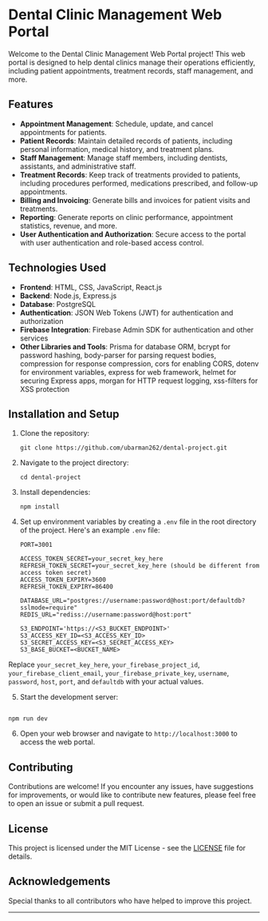 # Dental Clinic Management Web Portal

Welcome to the Dental Clinic Management Web Portal project! This web portal is designed to help dental clinics manage their operations efficiently, including patient appointments, treatment records, staff management, and more.

## Features

- **Appointment Management**: Schedule, update, and cancel appointments for patients.
- **Patient Records**: Maintain detailed records of patients, including personal information, medical history, and treatment plans.
- **Staff Management**: Manage staff members, including dentists, assistants, and administrative staff.
- **Treatment Records**: Keep track of treatments provided to patients, including procedures performed, medications prescribed, and follow-up appointments.
- **Billing and Invoicing**: Generate bills and invoices for patient visits and treatments.
- **Reporting**: Generate reports on clinic performance, appointment statistics, revenue, and more.
- **User Authentication and Authorization**: Secure access to the portal with user authentication and role-based access control.

## Technologies Used

- **Frontend**: HTML, CSS, JavaScript, React.js
- **Backend**: Node.js, Express.js
- **Database**: PostgreSQL
- **Authentication**: JSON Web Tokens (JWT) for authentication and authorization
- **Firebase Integration**: Firebase Admin SDK for authentication and other services
- **Other Libraries and Tools**: Prisma for database ORM, bcrypt for password hashing, body-parser for parsing request bodies, compression for response compression, cors for enabling CORS, dotenv for environment variables, express for web framework, helmet for securing Express apps, morgan for HTTP request logging, xss-filters for XSS protection

## Installation and Setup

1. Clone the repository:

   ```
   git clone https://github.com/ubarman262/dental-project.git
   ```

2. Navigate to the project directory:

   ```
   cd dental-project
   ```

3. Install dependencies:

   ```
   npm install
   ```

4. Set up environment variables by creating a `.env` file in the root directory of the project. Here's an example `.env` file:

   ```
   PORT=3001

   ACCESS_TOKEN_SECRET=your_secret_key_here
   REFRESH_TOKEN_SECRET=your_secret_key_here (should be different from access token secret)
   ACCESS_TOKEN_EXPIRY=3600
   REFRESH_TOKEN_EXPIRY=86400

   DATABASE_URL="postgres://username:password@host:port/defaultdb?sslmode=require"
   REDIS_URL="rediss://username:password@host:port"

   S3_ENDPOINT='https://<S3_BUCKET_ENDPOINT>'
   S3_ACCESS_KEY_ID=<S3_ACCESS_KEY_ID>
   S3_SECRET_ACCESS_KEY=<S3_SECRET_ACCESS_KEY>
   S3_BASE_BUCKET=<BUCKET_NAME>

   ```

Replace `your_secret_key_here`, `your_firebase_project_id`, `your_firebase_client_email`, `your_firebase_private_key`, `username`, `password`, `host`, `port`, and `defaultdb` with your actual values.

5. Start the development server:

```

npm run dev

```

6. Open your web browser and navigate to `http://localhost:3000` to access the web portal.

## Contributing

Contributions are welcome! If you encounter any issues, have suggestions for improvements, or would like to contribute new features, please feel free to open an issue or submit a pull request.

## License

This project is licensed under the MIT License - see the [LICENSE](LICENSE) file for details.

## Acknowledgements

Special thanks to all contributors who have helped to improve this project.

---
